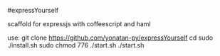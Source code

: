 #expressYourself

scaffold for expressjs with coffeescript and haml

use:
    git clone https://github.com/yonatan-py/expressYourself <app-name>
    cd <app-name>
    sudo ./install.sh
    sudo chmod 776 ./start.sh
    ./start.sh
